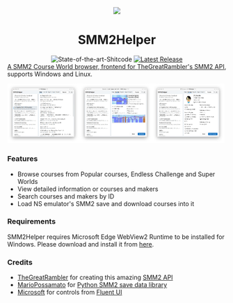 <div align="center">
  <img src="res/smm2helper.png" height="128"/>
  <h1>SMM2Helper</h1>
  <a href="https://github.com/trekhleb/state-of-the-art-shitcode"></a><img src="https://img.shields.io/static/v1?label=State-of-the-art&message=Shitcode&color=7B5804" alt="State-of-the-art-Shitcode" /></a>
  <a href="https://github.com/YidaozhanYa/SMM2Helper/releases/latest"><img src="https://img.shields.io/github/v/release/YidaozhanYa/SMM2Helper" alt="Latest Release" />
</div>
A SMM2 Course World browser, frontend for <a href="https://github.com/TheGreatRambler/MariOver">TheGreatRambler's SMM2 API</a>, supports Windows and Linux.

<img src="./images/5243fbf2b21193136f1f8b7520380cd790238d93.png" alt="Screenshot: course list" width="33%;" /><img src="./images/5243fbf2b21193136f1b8b7520380cd790238d9f.png" alt="Screenshot: course details" width="33%;" /><img src="./images/c8177f3e6709c93d48a67a32da3df8dcd000549a.png" alt="Screenshot: maker details" width="33%;" />

### Features

- Browse courses from Popular courses, Endless Challenge and Super Worlds
- View detailed information or courses and makers
- Search courses and makers by ID
- Load NS emulator's SMM2 save and download courses into it

### Requirements

SMM2Helper requires Microsoft Edge WebView2 Runtime to be installed for Windows. Please download and install it from [here](https://developer.microsoft.com/en-us/microsoft-edge/webview2/).

### Credits

- [TheGreatRambler](https://github.com/TheGreatRambler) for creating this amazing [SMM2 API](https://github.com/TheGreatRambler/MariOver)
- [MarioPossamato](https://github.com/MarioPossamato) for [Python SMM2 save data library](https://github.com/JiXiaomai/SMM2#who-gets-credit-for-this)
- [Microsoft](https://github.com/microsoft) for controls from [Fluent UI](https://github.com/microsoft/fluentui)
